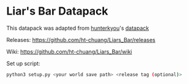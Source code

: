 # Liar's Bar Datapack

This datapack was adapted from [hunterkyou](https://github.com/hunterkyou)'s [datapack](https://github.com/hunterkyou/JIJIFUJIJI_Liars_Bar)

Releases: <https://github.com/ht-chuang/Liars_Bar/releases>

Wiki: <https://github.com/ht-chuang/Liars_Bar/wiki>

Set up script:
```bash
python3 setup.py <your world save path> <release tag (optional)>
```
